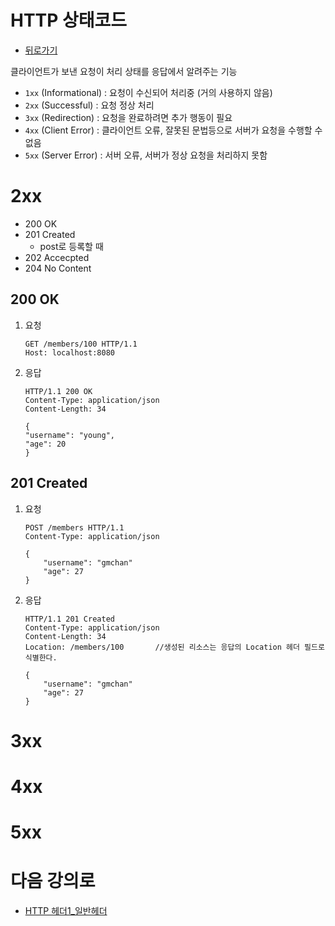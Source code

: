 # HTTP 상태코드

- [뒤로가기](README.md)

클라이언트가 보낸 요청이 처리 상태를 응답에서 알려주는 기능

- `1xx` (Informational) : 요청이 수신되어 처리중 (거의 사용하지 않음)
- `2xx` (Successful) : 요청 정상 처리
- `3xx` (Redirection) : 요청을 완료하려면 추가 행동이 필요
- `4xx` (Client Error) : 클라이언트 오류, 잘못된 문법등으로 서버가 요청을 수행할 수 없음
- `5xx` (Server Error) : 서버 오류, 서버가 정상 요청을 처리하지 못함


# 2xx

- 200 OK
- 201 Created
  - post로 등록할 때 
- 202 Accecpted
- 204 No Content

## 200 OK

1. 요청
    ```http
    GET /members/100 HTTP/1.1
    Host: localhost:8080

    ```

2. 응답
    ```http
    HTTP/1.1 200 OK
    Content-Type: application/json
    Content-Length: 34

    {
    "username": "young",
    "age": 20
    }
    ```

## 201 Created

1. 요청
    ```http
    POST /members HTTP/1.1
    Content-Type: application/json

    {
        "username": "gmchan"
        "age": 27
    }
    ```
2. 응답
    ```http
    HTTP/1.1 201 Created
    Content-Type: application/json
    Content-Length: 34
    Location: /members/100       //생성된 리소스는 응답의 Location 헤더 필드로 식별한다.

    {
        "username": "gmchan"
        "age": 27
    }
    ```

# 3xx





# 4xx





# 5xx



# 다음 강의로

- [HTTP 헤더1_일반헤더](7.HTTP헤더1_일반헤더.md)